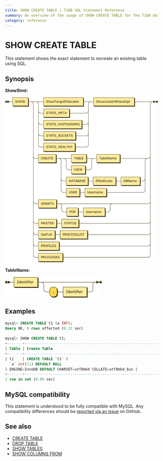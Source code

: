 ```yaml
---
title: SHOW CREATE TABLE | TiDB SQL Statement Reference 
summary: An overview of the usage of SHOW CREATE TABLE for the TiDB database.
category: reference
---
```


# SHOW CREATE TABLE

This statement shows the exact statement to recreate an existing table using SQL.

## Synopsis

**ShowStmt:**

![ShowStmt](/media/sqlgram-dev/ShowStmt.png)

**TableName:**

![TableName](/media/sqlgram-dev/TableName.png)

## Examples

```sql
mysql> CREATE TABLE t1 (a INT);
Query OK, 0 rows affected (0.12 sec)

mysql> SHOW CREATE TABLE t1;
+-------+------------------------------------------------------------------------------------------------------------+
| Table | Create Table                                                                                               |
+-------+------------------------------------------------------------------------------------------------------------+
| t1    | CREATE TABLE `t1` (
  `a` int(11) DEFAULT NULL
) ENGINE=InnoDB DEFAULT CHARSET=utf8mb4 COLLATE=utf8mb4_bin |
+-------+------------------------------------------------------------------------------------------------------------+
1 row in set (0.00 sec)
```

## MySQL compatibility

This statement is understood to be fully compatible with MySQL. Any compatibility differences should be [reported via an issue](/report-issue.md) on GitHub.

## See also

* [CREATE TABLE](/reference/sql/statements/create-table.md)
* [DROP TABLE](/reference/sql/statements/drop-table.md)
* [SHOW TABLES](/reference/sql/statements/show-tables.md)
* [SHOW COLUMNS FROM](/reference/sql/statements/show-columns-from.md)
